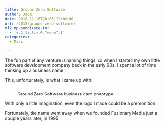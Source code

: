 ```yaml
---
title: Ground Zero Software
author: Jack
date: 2018-12-16T20:05:12+00:00
url: /2018/ground-zero-software/
mf2_mp-syndicate-to:
  - 'a:1:{i:0;s:4:"none";}'
categories:
  - Misc

---
```

The fun part of any venture is naming things, so when I started my own little software development company back in the early 90s, I spent a lot of time thinking up a business name.

This, unfortunately, is what I came up with:<figure class="wp-block-image">

<img src="/img/2018/12/2018-12-16_Ground-Zero-Software-business-card-original-copy.jpg" alt="" class="wp-image-2177" srcset="/img/2018/12/2018-12-16_Ground-Zero-Software-business-card-original-copy.jpg 521w, /img/2018/12/2018-12-16_Ground-Zero-Software-business-card-original-copy-300x169.jpg 300w" sizes="(max-width: 521px) 100vw, 521px" /><figcaption>Ground Zero Software business card prototype</figcaption></figure> 

With only a little imagination, even the logo I made could be a premonition. 

Fortunately, the name went away when we founded Fusionary Media just a couple years later, in 1995